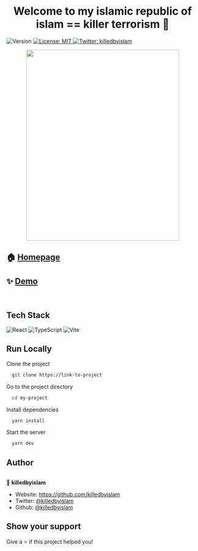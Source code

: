 <h1 align="center">Welcome to my islamic republic of islam == killer terrorism 👋</h1>
<p>
  <img alt="Version" src="https://img.shields.io/badge/version-1.0.0-blue.svg?cacheSeconds=2592000" />
  <a href="#" target="_blank">
    <img alt="License: MIT" src="https://img.shields.io/badge/License-MIT-yellow.svg" />
  </a>
  <a href="https://twitter.com/killedbyislam" target="_blank">
    <img alt="Twitter: killedbyislam" src="https://img.shields.io/twitter/follow/na0495.svg?style=social" />
  </a>
</p>

<div align="center">
  <img src="src/assets/killedbyislam.png" width="400" height="500" >
</div>

## 🏠 [Homepage](https://killedbyislam.github.io)

## ✨ [Demo](https://killedbyislam.github.io)

<br>

## Tech Stack

![React](https://img.shields.io/badge/react-%2320232a.svg?style=for-the-badge&logo=react&logoColor=%2361DAFB) ![TypeScript](https://img.shields.io/badge/typescript-%23007ACC.svg?style=for-the-badge&logo=typescript&logoColor=white)
![Vite](https://img.shields.io/badge/vite-%23646CFF.svg?style=for-the-badge&logo=vite&logoColor=white)

## Run Locally

Clone the project

```bash
  git clone https://link-to-project
```

Go to the project directory

```bash
  cd my-project
```

Install dependencies

```bash
  yarn install
```

Start the server

```bash
  yarn dev
```

## Author

<a href = "https://github.com/Tanu-N-Prabhu/Python/graphs/contributors">
  <img src = ""/>
</a>

<br>

👤 **killedbyislam**

- Website: https://github.com/killedbyislam
- Twitter: [@killedbyislam](https://twitter.com/killedbyislam)
- Github: [@killedbyislam](https://github.com/killedbyislam)

## Show your support

Give a ⭐️ if this project helped you!

